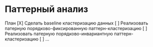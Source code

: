 # Паттерный анализ

План
[X] Сделать baseline кластеризацию данных
[ ] Реализовать патерную порядково-фиксированную паттерн-кластеризацию
[ ] Реализовать патерную порядково-инвариантную паттерн-кластеризацию 
[ ] ...